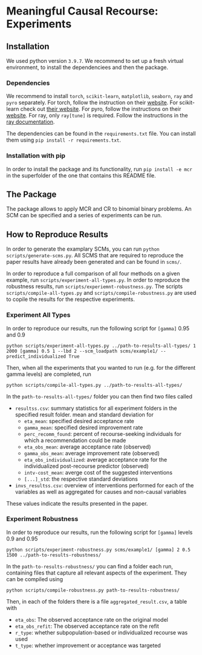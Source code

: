 # Meaningful Causal Recourse: Experiments


## Installation

We used python version ``3.9.7``. We recommend to set up a fresh virtual environment, to install the dependenciees and then the package.

### Dependencies

We recommend to install ``torch``, ``scikit-learn``, ``matplotlib``, ``seaborn``,  ``ray`` and ``pyro`` separately.
For torch, follow the instruction on their [website](https://pytorch.org/get-started/locally/).
For scikit-learn check out [their website](https://scikit-learn.org/stable/install.html).
For pyro, follow the instructions on their [website](https://docs.pyro.ai/en/0.3.1/installation.html).
For ray, only `ray[tune]` is required. Follow the instructions in the [ray documentation](https://docs.ray.io/en/latest/installation.html).

The dependencies can be found in the `requirements.txt` file.
You can install them using ``pip install -r requirements.txt``.

### Installation with pip

In order to install the package and its functionality, run ``pip install -e mcr`` in the superfolder of the one that contains this README file.

## The Package

The package allows to apply MCR and CR to binomial binary problems.
An SCM can be specified and a series of experiments can be run.

## How to Reproduce Results

In order to generate the examplary SCMs, you can run ```python scripts/generate-scms.py```.
All SCMS that are required to reproduce the paper results have already been generated and can be found in ```scms/```.

In order to reproduce a full comparison of all four methods on a given example, run ```scripts/experiment-all-types.py```.
In order to reproduce the robustness results, run ```scripts/experiemnt-robustness.py```.
The scripts ``scripts/compile-all-types.py`` and ``scripts/compile-robustness.py`` are used to copile the results for the respective experiments.

### Experiment All Types

In order to reproduce our results, run the following script for ``[gamma]`` 0.95 and 0.9

```
python scripts/experiment-all-types.py ../path-to-results-all-types/ 1 2000 [gamma] 0.5 1 --lbd 2 --scm_loadpath scms/example1/ --predict_individualized True
```

Then, when all the experiments that you wanted to run (e.g. for the different gamma levels) are completed, run

```
python scripts/compile-all-types.py ../path-to-results-all-types/
```

In the ``path-to-results-all-types/`` folder you can then find two files called

- ``resultss.csv``: summary statistics for all experiment folders in the specified result folder. mean and standard deviation for
  - `eta_mean`: specified desired acceptance rate
  - `gamma_mean`: specified desired improvement rate
  - `perc_recomm_found`: percent of recourse-seeking individuals for which a recommendation could be made
  - `eta_obs_mean`: average acceptance rate (observed)
  - `gamma_obs_mean`: average improvement rate (observed)
  - `eta_obs_individualized`: average acceptance rate for the individualized post-recourse predictor (observed)
  - `intv-cost_mean`: averge cost of the suggested interventions
  - `[...]_std`: the respective standard deviations
- ``invs_resultss.csv``: overview of interventions performed for each of the variables as well as aggregated for causes and non-causal variables

These values indicate the results presented in the paper.

### Experiment Robustness

In order to reproduce our results, run the following script for ``[gamma]`` levels 0.9 and 0.95

```
python scripts/experiment-robustness.py scms/example1/ [gamma] 2 0.5 1500 ../path-to-results-robustness/

```

In the ``path-to-results-robustness/`` you can find a folder each run, containing files that capture all relevant aspects of the experiment.
They can be compiled using 

```
python scripts/compile-robustness.py path-to-results-robustness/
```

Then, in each of the folders there is a file ``aggregated_result.csv``, a table with

- `eta_obs`: The observed acceptance rate on the original model
- `eta_obs_refit`: The observed acceptance rate on the refit
- `r_type`: whether subpopulation-based or individualized recourse was used
- `t_type`: whether improvement or acceptance was targeted
